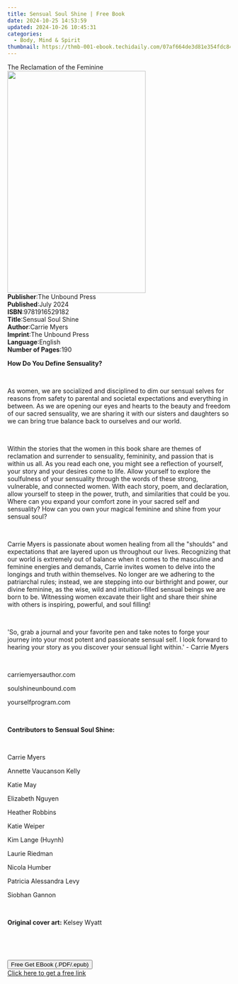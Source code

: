 ```yaml
---
title: Sensual Soul Shine | Free Book
date: 2024-10-25 14:53:59
updated: 2024-10-26 10:45:31
categories:
  - Body, Mind & Spirit
thumbnail: https://thmb-001-ebook.techidaily.com/07af664de3d81e354fdc8452c1b0fa318104a3dcc20cce60f276dce6c71b890b.jpg
---
```

<main id="book-container">
  <div class="flex flex-col">
    <div class="book-brief flex-1 py-6 px-4 sm:p-6 md:py-10 md:px-8">
      <!-- brief-->
      <div class="book-brief-main">The Reclamation of the Feminine</div>
    </div>
    <div
      class="book-meta-info flex-1 grid gap-4 col-start-1 col-end-3 row-start-1 sm:mb-6 sm:grid-cols-4 lg:gap-6 lg:col-start-2 lg:row-end-6 lg:row-span-6 lg:mb-0"
    >
      <div
        class="book-meta-info-left place-content-center mt-4 p-4 text-sm leading-6 col-start-2 col-span-2 dark:text-slate-400"
      >
        <img
          class="w-full h-500 object-cover rounded-lg sm:h-255 sm:col-span-2 lg:col-span-full"
          src="https://img-001-ebook.techidaily.com/71a9faabbc8cfce20738412ceea099a417c2f0c98eb8b93a423878a2bab2a767.jpg"
          alt=""
          width="312"
          height="500"
        />
      </div>
      <div
        class="book-meta-info-right mt-2 col-start-1 row-start-2 col-span-3 self-center"
      >
        <!-- meta data  -->
        <div class="flex flex-col px-4 md:px-8">
          <div class="flex-1">
            <strong>Publisher</strong>:<span class="px-2"
              >The Unbound Press</span
            >
          </div>
          <div class="flex-1">
            <strong>Published</strong>:<span class="px-2">July 2024</span>
          </div>
          <div class="flex-1">
            <strong>ISBN</strong>:<span class="px-2">9781916529182</span>
          </div>
          <div class="flex-1">
            <strong>Title</strong>:<span class="px-2">Sensual Soul Shine</span>
          </div>
          <div class="flex-1">
            <strong>Author</strong>:<span class="px-2">Carrie Myers</span>
          </div>
          <div class="flex-1">
            <strong>Imprint</strong>:<span class="px-2">The Unbound Press</span>
          </div>
          <div class="flex-1">
            <strong>Language</strong>:<span class="px-2">English</span>
          </div>
          <div class="flex-1">
            <strong>Number of Pages</strong>:<span class="px-2">190</span>
          </div>
        </div>
      </div>
    </div>
    <div class="book-description flex-1 py-6 px-4 sm:p-6 md:py-10 md:px-8">
      <div class="book-description-main">
        <div accordion-content="" id="description">
          <p><strong>How Do You Define Sensuality?</strong></p>
          <p><br /></p>
          <p>
            As women, we are socialized and disciplined to dim our sensual
            selves for reasons from safety to parental and societal expectations
            and everything in between. As we are opening our eyes and hearts to
            the beauty and freedom of our sacred sensuality, we are sharing it
            with our sisters and daughters so we can bring true balance back to
            ourselves and our world.
          </p>
          <p><br /></p>
          <p>
            Within the stories that the women in this book share are themes of
            reclamation and surrender to sensuality, femininity, and passion
            that is within us all. As you read each one, you might see a
            reflection of yourself, your story and your desires come to life.
            Allow yourself to explore the soulfulness of your sensuality through
            the words of these strong, vulnerable, and connected women. With
            each story, poem, and declaration, allow yourself to steep in the
            power, truth, and similarities that could be you. Where can you
            expand your comfort zone in your sacred self and sensuality? How can
            you own your magical feminine and shine from your sensual soul?
          </p>
          <p><br /></p>
          <p>
            Carrie Myers is passionate about women healing from all the
            "shoulds" and expectations that are layered upon us throughout our
            lives. Recognizing that our world is extremely out of balance when
            it comes to the masculine and feminine energies and demands, Carrie
            invites women to delve into the longings and truth within
            themselves. No longer are we adhering to the patriarchal rules;
            instead, we are stepping into our birthright and power, our divine
            feminine, as the wise, wild and intuition-filled sensual beings we
            are born to be. Witnessing women excavate their light and share
            their shine with others is inspiring, powerful, and soul filling!
          </p>
          <p><br /></p>
          <p>
            'So, grab a journal and your favorite pen and take notes to forge
            your journey into your most potent and passionate sensual self. I
            look forward to hearing your story as you discover your sensual
            light within.' - Carrie Myers
          </p>
          <p><br /></p>
          <p>carriemyersauthor.com</p>
          <p>soulshineunbound.com</p>
          <p>yourselfprogram.com</p>
          <p><br /></p>
          <p><strong>Contributors to Sensual Soul Shine:</strong></p>
          <p><br /></p>
          <p>Carrie Myers</p>
          <p>Annette Vaucanson Kelly</p>
          <p>Katie May</p>
          <p>Elizabeth Nguyen</p>
          <p>Heather Robbins</p>
          <p>Katie Weiper</p>
          <p>Kim Lange (Huynh)</p>
          <p>Laurie Riedman</p>
          <p>Nicola Humber</p>
          <p>Patricia Alessandra Levy</p>
          <p>Siobhan Gannon</p>
          <p><br /></p>
          <p><strong>Original cover art:</strong> Kelsey Wyatt</p>
          <p><br /></p>
          <p><br /></p>
        </div>
        <div class="accordion-fader"></div>
      </div>
    </div>
    <div class="book-excerpts flex-1 py-6 px-4 sm:p-6 md:py-10 md:px-8"></div>
    <div
      class="book-about-author flex-1 py-6 px-4 sm:p-6 md:py-10 md:px-8"
    ></div>
    <div class="book-free-get flex-1 py-6 px-4 sm:p-6 md:py-10 md:px-8">
      <button
        id="btn-free-get"
        class="bg-blue-500 hover:bg-blue-700 text-white font-bold py-2 px-4 rounded"
      >
        Free Get EBook (.PDF/.epub)
      </button>
      <div id="countdown-display" class="px-2 text-lg mt-2"></div>
      <a
        id="free-link"
        class="hidden bg-blue-500 hover:bg-blue-700 text-white font-bold py-2 px-4 rounded"
        href="https://www.ebooks.com/en-us/book/211392539/sensual-soul-shine/carrie-myers/"
        target="_blank"
        >Click here to get a free link</a
      >
    </div>
    <script>
      let countdownTime = 0;
      let countdownInterval = null;
      document
        .getElementById('btn-free-get')
        .addEventListener('click', startCountdown);
      function startCountdown() {
        countdownTime = new Date().getTime() + 60000 * 3;
        countdownInterval = setInterval(updateCountdown, 1000);
        document.getElementById('btn-free-get').disabled = true;
        document
          .getElementById('btn-free-get')
          .classList.add('bg-gray-500', 'cursor-not-allowed');
      }
      function updateCountdown() {
        let currentTime = new Date().getTime();
        let timeLeft = countdownTime - currentTime;
        let secondsLeft = Math.floor(timeLeft / 1000);
        document.getElementById('countdown-display').innerHTML =
          `Remaining time: ${secondsLeft} seconds.`;
        if (secondsLeft <= 0) {
          clearInterval(countdownInterval);
          document.getElementById('btn-free-get').classList.add('hidden');
          document.getElementById('free-link').classList.remove('hidden');
          document.getElementById('countdown-display').innerHTML = '';
        }
      }
    </script>
  </div>
</main>
